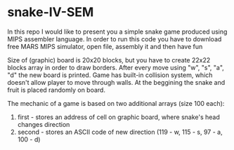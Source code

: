 # snake-IV-SEM

In this repo I would like to present you a simple snake game produced using MIPS assembler language.
In order to run this code you have to download free MARS MIPS simulator, open file, assembly it and then have fun

Size of (graphic) board is 20x20 blocks, but you have to create 22x22 blocks array in order to draw borders. After every move using "w", "s", "a", "d"
the new board is printed. Game has built-in collision system, which doesn't allow player to move through walls. At the beggining the snake and fruit
is placed randomly on board.

The mechanic of a game is based on two additional arrays (size 100 each):
  1. first - stores an address of cell on graphic board, where snake's head changes direction
  2. second - stores an ASCII code of new direction (119 - w, 115 - s, 97 - a, 100 - d)
